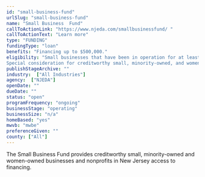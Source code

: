 ```yaml
---
id: "small-business-fund"
urlSlug: "small-business-fund"
name: "Small Business  Fund"
callToActionLink: "https://www.njeda.com/smallbusinessfund/ "
callToActionText: "Learn more"
type: "FUNDING"
fundingType: "loan"
benefits: "Financing up to $500,000."
eligibility: "Small businesses that have been in operation for at least 1 full year and not-for-profits that have been in operation for at least 3 full years, and have no more than $3M in total revenue. 
Special consideration for creditworthy small, minority-owned, and women-owned businesses."
publishStageArchive: ""
industry:  ["All Industries"]
agency:  ["NJEDA"]
openDate: ""
dueDate: ""
status: "open"
programFrequency: "ongoing"
businessStage: "operating"
businessSize: "n/a"
homeBased: "yes"
mwvb: "mwbe"
preferenceGiven: ""
county: ["All"]
---
```


The Small Business Fund provides creditworthy small, minority-owned and women-owned businesses and nonprofits in New Jersey access to financing.
